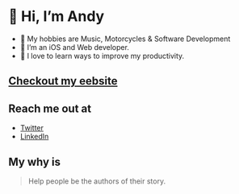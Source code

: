 # 👋 Hi, I’m Andy
- 👀 My hobbies are Music, Motorcycles & Software Development
- 🌱 I’m an iOS and Web developer.
- 💞️ I love to learn ways to improve my productivity.

## [Checkout my eebsite](https://andynadal.com)

## Reach me out at
- [Twitter](https://twitter.com/theandynadal)
- [LinkedIn](https://www.linkedin.com/in/andresnadalsosa/)

## My why is
> Help people be the authors of their story.
<!---
andynadal/andynadal is a ✨ special ✨ repository because its `README.md` (this file) appears on your GitHub profile.
You can click the Preview link to take a look at your changes.
--->
